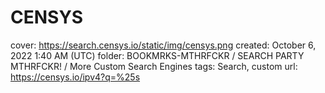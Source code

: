 # CENSYS

cover: https://search.censys.io/static/img/censys.png
created: October 6, 2022 1:40 AM (UTC)
folder: BOOKMRKS-MTHRFCKR / SEARCH PARTY MTHRFCKR! / More Custom Search Engines
tags: Search, custom
url: https://censys.io/ipv4?q=%25s
